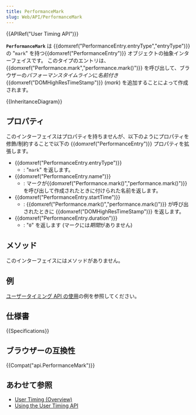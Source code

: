 ```yaml
---
title: PerformanceMark
slug: Web/API/PerformanceMark
---
```


{{APIRef("User Timing API")}}

**`PerformanceMark`** は {{domxref("PerformanceEntry.entryType","entryType")}} の "`mark`" を持つ{{domxref("PerformanceEntry")}} オブジェクトの抽象インターフェイスです。
このタイプのエントリは、{{domxref("Performance.mark","performance.mark()")}} を呼び出して、ブラウザーの*パフォーマンスタイムライン*に*名前付き* {{domxref("DOMHighResTimeStamp")}} (_mark_) を追加することによって作成されます。

{{InheritanceDiagram}}

## プロパティ

このインターフェイスはプロパティを持ちませんが、以下のようにプロパティを修飾/制約することで以下の {{domxref("PerformanceEntry")}} プロパティを拡張します。

- {{domxref("PerformanceEntry.entryType")}}
  - : "`mark`" を返します。
- {{domxref("PerformanceEntry.name")}}
  - : マークが{{domxref("Performance.mark()","performance.mark()")}} を呼び出して作成されたときに付けられた名前を返します。
- {{domxref("PerformanceEntry.startTime")}}
  - : {{domxref("Performance.mark()","performance.mark()")}} が呼び出されたときに {{domxref("DOMHighResTimeStamp")}} を返します。
- {{domxref("PerformanceEntry.duration")}}
  - : "`0`" を返します (マークには*期間*がありません)

## メソッド

このインターフェイスにはメソッドがありません。

## 例

[ユーザータイミング API の使用](/ja/docs/Web/API/User_Timing_API/Using_the_User_Timing_API)の例を参照してください。

## 仕様書

{{Specifications}}

## ブラウザーの互換性

{{Compat("api.PerformanceMark")}}

## あわせて参照

- [User Timing (Overview)](/ja/docs/Web/API/User_Timing_API)
- [Using the User Timing API](/ja/docs/Web/API/User_Timing_API/Using_the_User_Timing_API)
